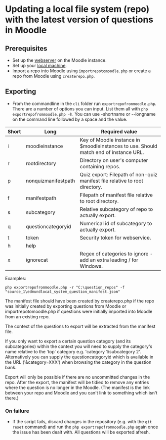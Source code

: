 # Updating a local file system (repo) with the latest version of questions in Moodle

## Prerequisites
- Set up the [webserver](webservicesetup.md) on the Moodle instance.
- Set up your [local machine](localsetup.md).
- Import a repo into Moodle using `importrepotomoodle.php` or create a repo from Moodle using `createrepo.php`.

## Exporting
- From the commandline in the `cli` folder run `exportrepofrommoodle.php`. There are a number of options you can input. List them all with `php exportrepofrommoodle.php -h`. You can use -shortname or --longname on the command line followed by a space and the value.

|Short|Long|Required value|
|-|-|-|
|i|moodleinstance|Key of Moodle instance in $moodleinstances to use. Should match end of instance URL.|
|r|rootdirectory|Directory on user's computer containing repos.|
|p|nonquizmanifestpath|Quiz export: Filepath of non-quiz manifest file relative to root directory.|
|f|manifestpath|Filepath of manifest file relative to root directory.|
|s|subcategory|Relative subcategory of repo to actually export.|
|q|questioncategoryid|Numerical id of subcategory to actually export.
|t|token|Security token for webservice.|
|h|help|
|x|ignorecat|Regex of categories to ignore - add an extra leading / for Windows.

Examples:

`php exportrepofrommoodle.php -r "C:\question_repos" -f "source_1\edmundlocal_system_question_manifest.json"`

The manifest file should have been created by createrepo.php if the repo was initially created by exporting questions from Moodle or importrepotomoodle.php if questions were initially imported into Moodle from an existing repo.

The context of the questions to export will be extracted from the manifest file.

If you only want to export a certain question category (and its subcategories) within the context you will need to supply the category's name relative to the 'top' category e.g. 'category 1/subcategory 2'. Alternatively you can supply the questioncategoryid which is available in the URL ('&category=XXX') when browsing the category in the question bank.

Export will only be possible if there are no uncommitted changes in the repo. After the export, the manifest will be tidied to remove any entries where the question is no longer in the Moodle. (The manifest is the link between your repo and Moodle and you can't link to something which isn't there.)

### On failure

- If the script fails, discard changes in the repository (e.g. with the `git reset` command) and run the `php exportrepofrommoodle.php` again once the issue has been dealt with. All questions will be exported afresh.